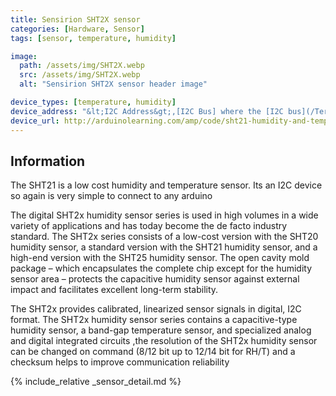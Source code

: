```yaml
---
title: Sensirion SHT2X sensor
categories: [Hardware, Sensor]
tags: [sensor, temperature, humidity]

image:
  path: /assets/img/SHT2X.webp
  src: /assets/img/SHT2X.webp
  alt: "Sensirion SHT2X sensor header image"

device_types: [temperature, humidity]
device_address: "&lt;I2C Address&gt;,[I2C Bus] where the [I2C bus](/TerrariumPI/hardware#i2c-bus) is optional<br />Ex: `0x3f`"
device_url: http://arduinolearning.com/amp/code/sht21-humidity-and-temperature-sensor-example.php
---
```


## Information

The SHT21 is a low cost humidity and temperature sensor. Its an I2C device so again is very simple to connect to any arduino

The digital SHT2x humidity sensor series is used in high volumes in a wide variety of applications and has today become the de facto industry standard. The SHT2x series consists of a low-cost version with the SHT20 humidity sensor, a standard version with the SHT21 humidity sensor, and a high-end version with the SHT25 humidity sensor. The open cavity mold package – which encapsulates the complete chip except for the humidity sensor area – protects the capacitive humidity sensor against external impact and facilitates excellent long-term stability.

The SHT2x provides calibrated, linearized sensor signals in digital, I2C format. The SHT2x humidity sensor series contains a capacitive-type humidity sensor, a band-gap temperature sensor, and specialized analog and digital integrated circuits ,the resolution of the SHT2x humidity sensor can be changed on command (8/12 bit up to 12/14 bit for RH/T) and a checksum helps to improve communication reliability

{% include_relative _sensor_detail.md %}
